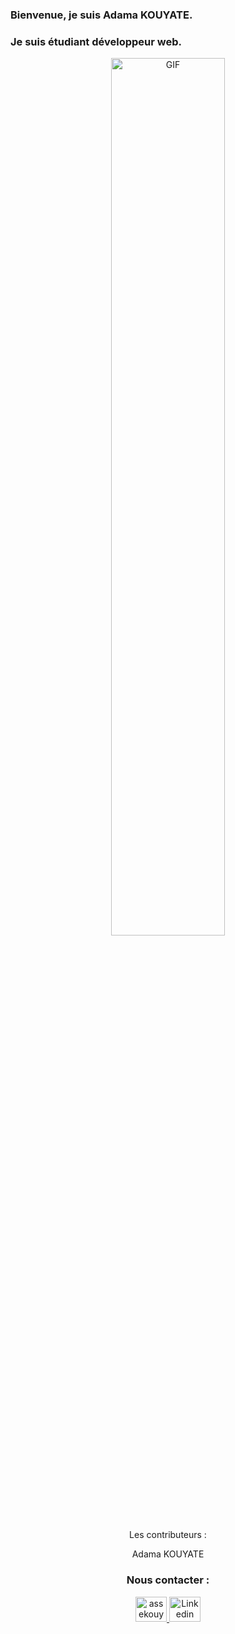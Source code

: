 ### Bienvenue, je suis Adama KOUYATE.


### Je suis étudiant développeur web.

<p align="center">
  <img align="center" width="60%" alt="GIF" src="https://media.giphy.com/media/WvSjK3P8hqGA9AaUgt/giphy.gif"/>
</p>


<div align ="center"

### Les contributeurs :

Adama KOUYATE

### Nous contacter :

<a href="mailto:assekouyate66@gmail.com?subject=Bonjour!">
    <img alt="assekouyate66@gmail.com" height="40px" width="50px" src="https://th.bing.com/th/id/OIP.lPC9N7iMcMjHdmKkCGjLOAHaEK?pid=ImgDet&rs=1"/>

<a href="https://www.linkedin.com/feed/">
    <img alt="Linkedin Adama KOUYATE" height="40px" width="50px" src="https://upload.wikimedia.org/wikipedia/commons/thumb/c/ca/LinkedIn_logo_initials.png/600px-LinkedIn_logo_initials.png" />
    
    
 </div>

